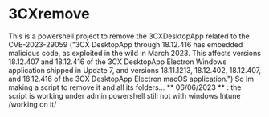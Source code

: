 # 3CXremove
This is a powershell project to remove the 3CXDesktopApp related to the CVE-2023-29059 ("3CX DesktopApp through 18.12.416 has embedded malicious code, as exploited in the wild in March 2023. This affects versions 18.12.407 and 18.12.416 of the 3CX DesktopApp Electron Windows application shipped in Update 7, and versions 18.11.1213, 18.12.402, 18.12.407, and 18.12.416 of the 3CX DesktopApp Electron macOS application.")
So Im making a script to remove it and all its folders...
** 06/06/2023 ** : the script is working under admin powershell still not with windows Intune /working on it/
